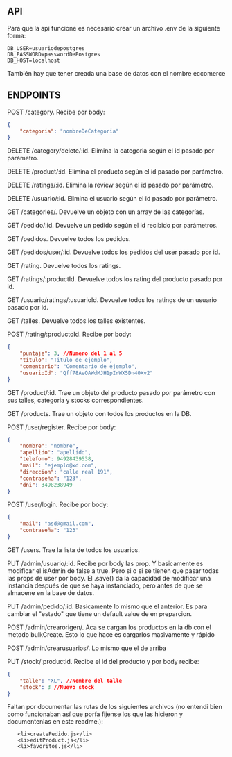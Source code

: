 ## API

Para que la api funcione es necesario crear un archivo .env de la siguiente forma:

```env
DB_USER=usuariodepostgres
DB_PASSWORD=passwordDePostgres
DB_HOST=localhost
```

También hay que tener creada una base de datos con el nombre eccomerce


## ENDPOINTS

POST /category. Recibe por body:

```json
{
    "categoria": "nombreDeCategoria"
}
```

DELETE /category/delete/:id. Elimina la categoria según el id pasado por parámetro.

DELETE /product/:id. Elimina el producto según el id pasado por parámetro.

DELETE /ratings/:id. Elimina la review según el id pasado por parámetro.

DELETE /usuario/:id. Elimina el usuario según el id pasado por parámetro.

GET /categories/. Devuelve un objeto con un array de las categorías.

GET /pedido/:id. Devuelve un pedido según el id recibido por parámetros.

GET /pedidos. Devuelve todos los pedidos.

GET /pedidos/user/:id. Devuelve todos los pedidos del user pasado por id.

GET /rating. Devuelve todos los ratings.

GET /ratings/:productId. Devuelve todos los rating del producto pasado por id.

GET /usuario/ratings/:usuarioId. Devuelve todos los ratings de un usuario pasado por id.

GET /talles. Devuelve todos los talles existentes.

POST /rating/:productoId. Recibe por body: 

```json
{
    "puntaje": 3, //Numero del 1 al 5
    "titulo": "Titulo de ejemplo",
    "comentario": "Comentario de ejemplo",
    "usuarioId": "Qff78AeOAWdMJH1pIrWX5Dn40Xv2"
}
```

GET /product/:id. Trae un objeto del producto pasado por parámetro con sus talles, categoria y stocks correspondientes.

GET /products. Trae un objeto con todos los productos en la DB.

POST /user/register. Recibe por body:

```json
{
    "nombre": "nombre",
    "apellido": "apellido",
    "telefono": 94928439538,
    "mail": "ejemplo@xd.com",
    "direccion": "calle real 191",
    "contraseña": "123",
    "dni": 3498238949
}
```

POST /user/login. Recibe por body:

```json
{
    "mail": "asd@gmail.com",
    "contraseña": "123"
}
```

GET /users. Trae la lista de todos los usuarios.

PUT /admin/usuario/:id.  Recibe por body las prop. Y basicamente es modificar el isAdmin de false a true. Pero si o si se tienen que pasar todas las props de user por body.
El .save() da la capacidad de modificar una instancia después de que se haya instanciado, pero antes de que se almacene en la base de datos.

PUT /admin/pedido/:id. Basicamente lo mismo que el anterior. Es para cambiar el "estado" que tiene un default value de en preparcion.

POST /admin/crearorigen/. Aca se cargan los productos en la db con el metodo bulkCreate. Esto lo que hace es cargarlos masivamente y rápido

POST /admin/crearusuarios/. Lo mismo que el de arriba

PUT /stock/:productId. Recibe el id del producto y por body recibe:

```json
{
    "talle": "XL", //Nombre del talle
    "stock": 3 //Nuevo stock
}
```




Faltan por documentar las rutas de los siguientes archivos (no entendi bien como funcionaban así que porfa fijense los que las hicieron y documentenlas en este readme.):

<ul>
    
    <li>createPedido.js</li>
    <li>editProduct.js</li>
    <li>favoritos.js</li>
</ul>
